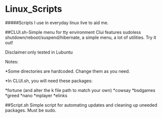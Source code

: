 # Linux_Scripts
#####Scripts I use in everyday linux live to aid me.

##CLUI.sh-Simple menu for tty environment
Clui features sudoless shutdown/reboot/suspend/hibernate, a simple menu, a lot of utilities. Try it out!

Disclaimer:only tested in Lubuntu

Notes:

*Some directories are hardcoded. Change them as you need.

*In CLUI.sh, you will need these packages:

   *fortune (and alter the k file path to match your own)
   *cowsay
   *bsdgames
   *greed
   *nano
   *mplayer
   *elinks
  

##Script.sh
Simple script for automating updates and cleaning up uneeded packages. Must be sudo.
